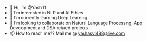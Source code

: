 - 👋 Hi, I’m @Yashi11
- 👀 I’m interested in NLP and AI Ethics
- 🌱 I’m currently learning Deep Learning
- 💞️ I’m looking to collaborate on Natural Language Processing, App Development and DSA related projects
- 📫 How to reach me?? Mail me @ yashasvi488@live.com

<!---
Yashi11/Yashi11 is a ✨ special ✨ repository because its `README.md` (this file) appears on your GitHub profile.
You can click the Preview link to take a look at your changes.
--->

